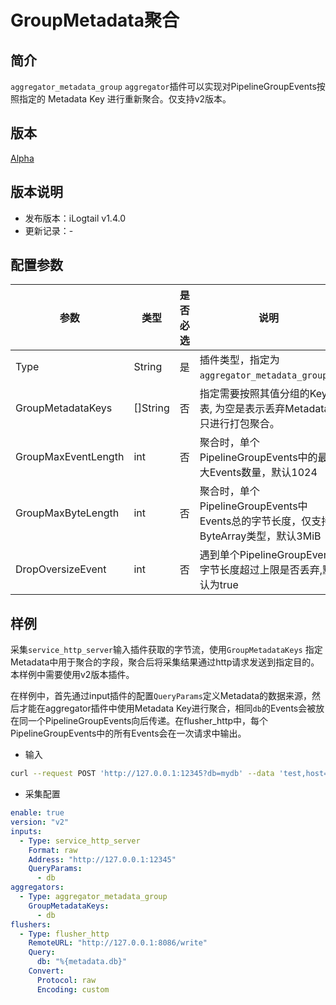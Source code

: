 # GroupMetadata聚合

## 简介

`aggregator_metadata_group` `aggregator`插件可以实现对PipelineGroupEvents按照指定的 Metadata Key 进行重新聚合。仅支持v2版本。

## 版本

[Alpha](../stability-level.md)

## 版本说明

* 发布版本：iLogtail v1.4.0
* 更新记录：-

## 配置参数

| 参数                  | 类型       | 是否必选 | 说明                                                           |
|---------------------|----------|------|--------------------------------------------------------------|
| Type                | String   | 是    | 插件类型，指定为`aggregator_metadata_group`。                         |
| GroupMetadataKeys   | []String | 否    | 指定需要按照其值分组的Key列表, 为空是表示丢弃Metadata, 只进行打包聚合。                  |
| GroupMaxEventLength | int      | 否    | 聚合时，单个PipelineGroupEvents中的最大Events数量，默认1024                 |
| GroupMaxByteLength  | int      | 否    | 聚合时，单个PipelineGroupEvents中Events总的字节长度，仅支持ByteArray类型，默认3MiB |
| DropOversizeEvent   | int      | 否    | 遇到单个PipelineGroupEvent字节长度超过上限是否丢弃,默认为true                   |

## 样例

采集`service_http_server`输入插件获取的字节流，使用`GroupMetadataKeys`
指定Metadata中用于聚合的字段，聚合后将采集结果通过http请求发送到指定目的。本样例中需要使用v2版本插件。

在样例中，首先通过input插件的配置`QueryParams`定义Metadata的数据来源，然后才能在aggregator插件中使用Metadata
Key进行聚合，相同`db`的Events会被放在同一个PipelineGroupEvents向后传递。在flusher_http中，每个PipelineGroupEvents中的所有Events会在一次请求中输出。

* 输入

```bash
curl --request POST 'http://127.0.0.1:12345?db=mydb' --data 'test,host=server01,region=cn value=0.1'
```

* 采集配置

```yaml
enable: true
version: "v2"
inputs:
  - Type: service_http_server
    Format: raw
    Address: "http://127.0.0.1:12345"
    QueryParams:
      - db
aggregators:
  - Type: aggregator_metadata_group
    GroupMetadataKeys:
      - db
flushers:
  - Type: flusher_http
    RemoteURL: "http://127.0.0.1:8086/write"
    Query:
      db: "%{metadata.db}"
    Convert:
      Protocol: raw
      Encoding: custom
```
